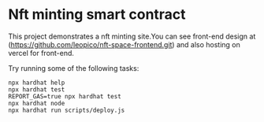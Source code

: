 # Nft minting smart contract

This project demonstrates a nft minting site.You can see front-end design at (https://github.com/leopico/nft-space-frontend.git) and also hosting on vercel for front-end.

Try running some of the following tasks:

```shell
npx hardhat help
npx hardhat test
REPORT_GAS=true npx hardhat test
npx hardhat node
npx hardhat run scripts/deploy.js
```
